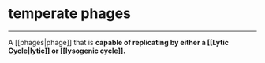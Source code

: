 # temperate phages
---
A [[phages|phage]] that is **capable of replicating by either a [[Lytic Cycle|lytic]] or [[lysogenic cycle]].**